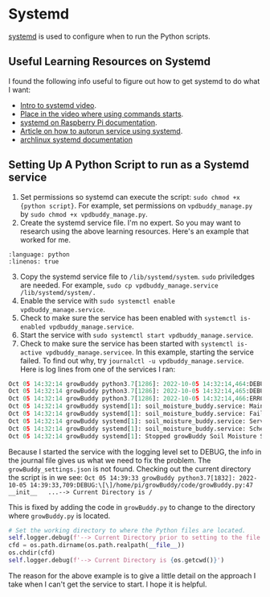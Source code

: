 # Systemd

[systemd](https://wiki.archlinux.org/title/Systemd) is used to configure when to run the Python scripts.

## Useful Learning Resources on Systemd

I found the following info useful to figure out how to get systemd to do what I want:

- [Intro to systemd video](https://youtu.be/AtEqbYTLHfs?t=147).
- [Place in the video where using commands starts](https://youtu.be/AtEqbYTLHfs?t=230).
- [systemd on Raspberry Pi documentation](https://www.raspberrypi.org/documentation/linux/usage/systemd.md).
- [Article on how to autorun service using systemd](https://www.raspberrypi-spy.co.uk/2015/10/how-to-autorun-a-python-script-on-boot-using-systemd/).
- [archlinux systemd documentation](https://wiki.archlinux.org/title/Systemd)
## Setting Up A Python Script to run as a Systemd service

1. Set permissions so systemd can execute the script: `sudo chmod +x {python script}`.  For example, set permissions on  `vpdbuddy_manage.py` by `sudo chmod +x vpdbuddy_manage.py`.
2. Create the systemd service file.  I'm no expert.  So you may want to research using the above learning resources.  Here's an example that worked for me.

```{literalinclude} ../code/examples/vpdbuddy_manage.service
:language: python
:linenos: true
```

3. Copy the systemd service file to `/lib/systemd/system`.  `sudo` priviledges are needed.  For example, `sudo cp vpdbuddy_manage.service /lib/systemd/system/.`
4. Enable the service with `sudo systemctl enable vpdbuddy_manage.service`.
5. Check to make sure the service has been enabled with `systemctl is-enabled vpdbuddy_manage.service`.
6. Start the service with `sudo systemctl start vpdbuddy_manage.service`.
7. Check to make sure the service has been started with `systemctl is-active vpdbuddy_manage.servicee`.  In this example, starting the service failed.  To find out why, try `journalctl -u vpdbuddy_manage.service`.  Here is log lines from one of the services I ran:

```python
Oct 05 14:32:14 growBuddy python3.7[1286]: 2022-10-05 14:32:14,464:DEBUG:\[\]/home/pi/growBuddy/code/growBuddy.py:44  __init__   ...-> Initializing growBuddy class for task readSoilMoisture
Oct 05 14:32:14 growBuddy python3.7[1286]: 2022-10-05 14:32:14,465:DEBUG:\[\]/home/pi/growBuddy/code/growBuddy.py:120  _read_settings   ...-> Reading in settings from growBuddy_settings.json file.
Oct 05 14:32:14 growBuddy python3.7[1286]: 2022-10-05 14:32:14,466:ERROR:\[\]/home/pi/growBuddy/code/growBuddy.py:50  __init__   ......Exiting due to Error: Could not open the settings file named growBuddy_settings.json
Oct 05 14:32:14 growBuddy systemd[1]: soil_moisture_buddy.service: Main process exited, code=exited, status=1/FAILURE
Oct 05 14:32:14 growBuddy systemd[1]: soil_moisture_buddy.service: Failed with result 'exit-code'.
Oct 05 14:32:14 growBuddy systemd[1]: soil_moisture_buddy.service: Service RestartSec=100ms expired, scheduling restart.
Oct 05 14:32:14 growBuddy systemd[1]: soil_moisture_buddy.service: Scheduled restart job, restart counter is at 5.
Oct 05 14:32:14 growBuddy systemd[1]: Stopped growBuddy Soil Moisture Service.
```

Because I started the service with the logging level set to DEBUG, the info in the journal file gives us what we need to fix the problem.  The `growBuddy_settings.json` is not found.  Checking out the current directory the script is in we see: `Oct 05 14:39:33 growBuddy python3.7[1832]: 2022-10-05 14:39:33,709:DEBUG:\[\]/home/pi/growBuddy/code/growBuddy.py:47  __init__   ...--> Current Directory is /`

This is fixed by adding the code in `growBuddy.py` to change to the directory where `growBuddy.py` is located.

```python
# Set the working directory to where the Python files are located.
self.logger.debug(f'--> Current Directory prior to setting to the file location is {os.getcwd()}')
cfd = os.path.dirname(os.path.realpath(__file__))
os.chdir(cfd)
self.logger.debug(f'--> Current Directory is {os.getcwd()}')
```

The reason for the above example is to give a little detail on the approach I take when I can't get the service to start.  I hope it is helpful.
